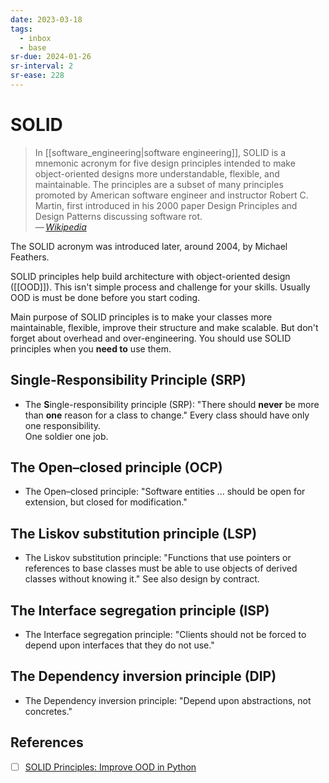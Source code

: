 ```yaml
---
date: 2023-03-18
tags:
  - inbox
  - base
sr-due: 2024-01-26
sr-interval: 2
sr-ease: 228
---
```

# SOLID

> In [[software_engineering|software engineering]], SOLID is a mnemonic acronym
> for five design principles intended to make object-oriented designs more
> understandable, flexible, and maintainable. The principles are a subset of
> many principles promoted by American software engineer and instructor Robert
> C. Martin, first introduced in his 2000 paper Design Principles and Design
> Patterns discussing software rot.\
> — <cite>[Wikipedia](https://en.wikipedia.org/wiki/SOLID)</cite>

The SOLID acronym was introduced later, around 2004, by Michael Feathers.

SOLID principles help build architecture with object-oriented design ([[OOD]]).
This isn't simple process and challenge for your skills. Usually OOD is must be
done before you start coding.

Main purpose of SOLID principles is to make your classes more maintainable,
flexible, improve their structure and make scalable. But don't forget about
overhead and over-engineering. You should use SOLID principles when you **need
to** use them.

## Single-Responsibility Principle (SRP)

- The **S**ingle-responsibility principle (SRP):
&#10;
"There should **never** be more than **one** reason for a class to change."
Every class should have only one responsibility.\
One soldier one job.

## The Open–closed principle (OCP)

- The Open–closed principle:
&#10;
"Software entities ... should be open for extension, but closed for
modification."

## The Liskov substitution principle (LSP)

- The Liskov substitution principle:
&#10;
"Functions that use pointers or references to base classes must be able to use
objects of derived classes without knowing it." See also design by contract.

## The Interface segregation principle (ISP)

- The Interface segregation principle:
&#10;
"Clients should not be forced to depend upon interfaces that they do not use."

## The Dependency inversion principle (DIP)

- The Dependency inversion principle:
&#10;
"Depend upon abstractions, not concretes."


## References

- [ ] [SOLID Principles: Improve OOD in Python](https://realpython.com/solid-principles-python/)
